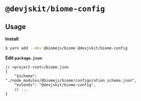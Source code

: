 # `@devjskit/biome-config`

## Usage

**Install**:

```bash
$ yarn add --dev @biomejs/biome @devjskit/biome-config
```

**Edit `package.json`**:

```jsonc
// <project-root>/biome.json
{
    "$schema": "./node_modules/@biomejs/biome/configuration_schema.json",
    "extends": "@devjskit/biome-config",
    // ...
}
```
